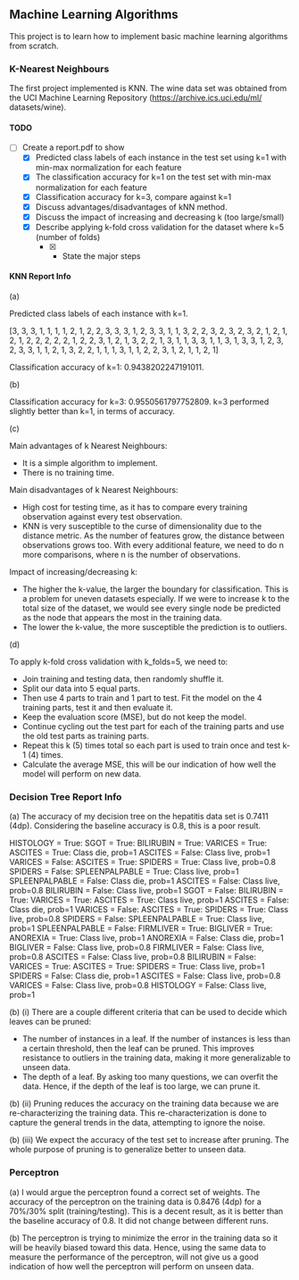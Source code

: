 ## Machine Learning Algorithms
This project is to learn how to implement basic machine learning algorithms from scratch.

### K-Nearest Neighbours
The first project implemented is KNN. 
The wine data set was obtained from the UCI Machine Learning Repository (https://archive.ics.uci.edu/ml/
datasets/wine).

#### TODO 
- [ ] Create a report.pdf to show
    - [x] Predicted class labels of each instance in the test set using k=1 with min-max normalization for each feature
    - [x] The classification accuracy for k=1 on the test set with min-max normalization for each feature
    - [x] Classification accuracy for k=3, compare against k=1
    - [x] Discuss advantages/disadvantages of kNN method.
    - [x] Discuss the impact of increasing and decreasing k (too large/small)
    - [x] Describe applying k-fold cross validation for the dataset where k=5 (number of folds)
        - [x] - State the major steps 


#### KNN Report Info
(a)

Predicted class labels of each instance with k=1.

[3, 3, 3, 1, 1, 1, 1, 2, 1, 2, 2, 3, 3, 3, 1, 2, 3, 3, 1, 1, 3, 2, 2, 3, 2, 3, 2, 3, 2, 1, 2, 1, 2, 1, 2, 2, 2, 2, 2, 1, 2, 2, 3, 1, 2, 1, 3, 2, 2, 1, 3, 1, 1, 3, 3, 1, 1, 3, 1, 3, 3, 1, 2, 3, 2, 3, 3, 1, 1, 2, 1, 3, 2, 2, 1, 1, 1, 3, 1, 1, 2, 2, 3, 1, 2, 1, 1, 2, 1]

Classification accuracy of k=1: 0.9438202247191011.

(b)

Classification accuracy for k=3: 0.9550561797752809. k=3 performed slightly better than k=1, in terms of accuracy.

(c)

Main advantages of k Nearest Neighbours:
* It is a simple algorithm to implement.
* There is no training time.

Main disadvantages of k Nearest Neighbours:
* High cost for testing time, as it has to compare every training observation against every test observation.
* KNN is very susceptible to the curse of dimensionality due to the distance metric. As the number of features grow, the distance between observations grows too. 
With every additional feature, we need to do n more comparisons, where n is the number of observations. 

Impact of increasing/decreasing k:
* The higher the k-value, the larger the boundary for classification. This is a problem for uneven datasets especially. 
If we were to increase k to the total size of the dataset, we would see every single node be predicted as the node that appears the most in the training data.
* The lower the k-value, the more susceptible the prediction is to outliers. 

(d)

To apply k-fold cross validation with k_folds=5, we need to:
* Join training and testing data, then randomly shuffle it.
* Split our data into 5 equal parts.
* Then use 4 parts to train and 1 part to test. Fit the model on the 4 training parts, test it and then evaluate it.
* Keep the evaluation score (MSE), but do not keep the model.
* Continue cycling out the test part for each of the training parts and use the old test parts as training parts. 
* Repeat this k (5) times total so each part is used to train once and test k-1 (4) times.
* Calculate the average MSE, this will be our indication of how well the model will perform on new data.


### Decision Tree Report Info

(a) The accuracy of my decision tree on the hepatitis data set is 0.7411 (4dp). 
Considering the baseline accuracy is 0.8, this is a poor result.

HISTOLOGY = True: 
	SGOT = True: 
		BILIRUBIN = True: 
			VARICES = True: 
				ASCITES = True: 
					Class die, prob=1
				ASCITES = False: 
					Class live, prob=1
			VARICES = False: 
				ASCITES = True: 
					SPIDERS = True: 
						Class live, prob=0.8
					SPIDERS = False: 
						SPLEENPALPABLE = True: 
							Class live, prob=1
						SPLEENPALPABLE = False: 
							Class die, prob=1
				ASCITES = False: 
					Class live, prob=0.8
		BILIRUBIN = False: 
			Class live, prob=1
	SGOT = False: 
		BILIRUBIN = True: 
			VARICES = True: 
				ASCITES = True: 
					Class live, prob=1
				ASCITES = False: 
					Class die, prob=1
			VARICES = False: 
				ASCITES = True: 
					SPIDERS = True: 
						Class live, prob=0.8
					SPIDERS = False: 
						SPLEENPALPABLE = True: 
							Class live, prob=1
						SPLEENPALPABLE = False: 
							FIRMLIVER = True: 
								BIGLIVER = True: 
									ANOREXIA = True: 
										Class live, prob=1
									ANOREXIA = False: 
										Class die, prob=1
								BIGLIVER = False: 
									Class live, prob=0.8
							FIRMLIVER = False: 
								Class live, prob=0.8
				ASCITES = False: 
					Class live, prob=0.8
		BILIRUBIN = False: 
			VARICES = True: 
				ASCITES = True: 
					SPIDERS = True: 
						Class live, prob=1
					SPIDERS = False: 
						Class die, prob=1
				ASCITES = False: 
					Class live, prob=0.8
			VARICES = False: 
				Class live, prob=0.8
HISTOLOGY = False: 
	Class live, prob=1


(b) (i)
There are a couple different criteria that can be used to decide which leaves can be pruned:
* The number of instances in a leaf. If the number of instances is less than a certain threshold, then the leaf can be pruned. This improves resistance to outliers in the training data, making it more generalizable to unseen data.
* The depth of a leaf. By asking too many questions, we can overfit the data. Hence, if the depth of the leaf is too large, we can prune it.

(b) (ii)
Pruning reduces the accuracy on the training data because we are re-characterizing the training data. This re-characterization is done to capture the general trends in the data, attempting to ignore the noise.

(b) (iii)
We expect the accuracy of the test set to increase after pruning. The whole purpose of pruning is to generalize better to unseen data. 


### Perceptron

(a) I would argue the perceptron found a correct set of weights. The accuracy of the perceptron on the training data is 0.8476 (4dp) for a 70%/30% split (training/testing). This is a decent result, as it is better than the baseline accuracy of 0.8. It did not change between different runs.


(b) The perceptron is trying to minimize the error in the training data so it will be heavily biased toward this data. Hence, using the same data to measure the performance of the perceptron, will not give us a good indication of how well the perceptron will perform on unseen data.